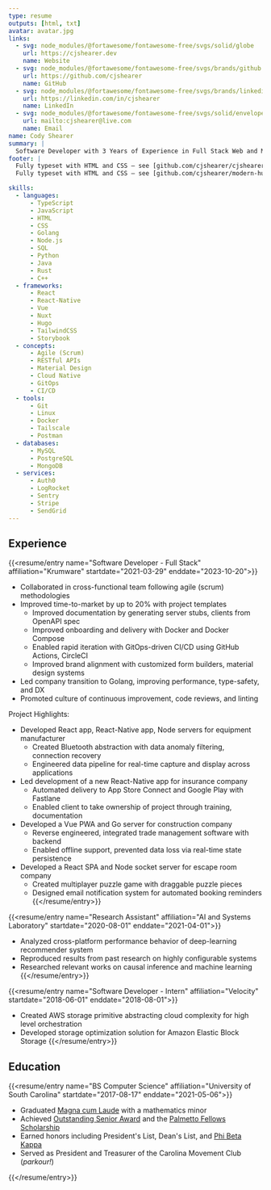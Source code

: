 ```yaml
---
type: resume
outputs: [html, txt]
avatar: avatar.jpg
links:
  - svg: node_modules/@fortawesome/fontawesome-free/svgs/solid/globe
    url: https://cjshearer.dev
    name: Website
  - svg: node_modules/@fortawesome/fontawesome-free/svgs/brands/github
    url: https://github.com/cjshearer
    name: GitHub
  - svg: node_modules/@fortawesome/fontawesome-free/svgs/brands/linkedin
    url: https://linkedin.com/in/cjshearer
    name: LinkedIn
  - svg: node_modules/@fortawesome/fontawesome-free/svgs/solid/envelope
    url: mailto:cjshearer@live.com
    name: Email
name: Cody Shearer
summary: |
  Software Developer with 3 Years of Experience in Full Stack Web and Mobile Development
footer: |
  Fully typeset with HTML and CSS — see [github.com/cjshearer/cjshearer.dev](https://github.com/cjshearer/modern-hugo-resume)
  Fully typeset with HTML and CSS — see [github.com/cjshearer/modern-hugo-resume](https://github.com/cjshearer/modern-hugo-resume)

skills:
  - languages:
      - TypeScript
      - JavaScript
      - HTML
      - CSS
      - Golang
      - Node.js
      - SQL
      - Python
      - Java
      - Rust
      - C++
  - frameworks:
      - React
      - React-Native
      - Vue
      - Nuxt
      - Hugo
      - TailwindCSS
      - Storybook
  - concepts:
      - Agile (Scrum)
      - RESTful APIs
      - Material Design
      - Cloud Native
      - GitOps
      - CI/CD
  - tools:
      - Git
      - Linux
      - Docker
      - Tailscale
      - Postman
  - databases:
      - MySQL
      - PostgreSQL
      - MongoDB
  - services:
      - Auth0
      - LogRocket
      - Sentry
      - Stripe
      - SendGrid
---
```


## Experience

{{<resume/entry name="Software Developer - Full Stack" affiliation="Krumware" startdate="2021-03-29" enddate="2023-10-20">}}

- Collaborated in cross-functional team following agile (scrum) methodologies
- Improved time-to-market by up to 20% with project templates
  - Improved documentation by generating server stubs, clients from OpenAPI spec
  - Improved onboarding and delivery with Docker and Docker Compose
  - Enabled rapid iteration with GitOps-driven CI/CD using GitHub Actions, CircleCI
  - Improved brand alignment with customized form builders, material design systems
- Led company transition to Golang, improving performance, type-safety, and DX
- Promoted culture of continuous improvement, code reviews, and linting

Project Highlights:
- Developed React app, React-Native app, Node servers for equipment manufacturer
  - Created Bluetooth abstraction with data anomaly filtering, connection recovery
  - Engineered data pipeline for real-time capture and display across applications
- Led development of a new React-Native app for insurance company
  - Automated delivery to App Store Connect and Google Play with Fastlane
  - Enabled client to take ownership of project through training, documentation
- Developed a Vue PWA and Go server for construction company
  - Reverse engineered, integrated trade management software with backend
  - Enabled offline support, prevented data loss via real-time state persistence
- Developed a React SPA and Node socket server for escape room company
  - Created multiplayer puzzle game with draggable puzzle pieces
  - Designed email notification system for automated booking reminders
{{</resume/entry>}}

{{<resume/entry name="Research Assistant" affiliation="AI and Systems Laboratory" startdate="2020-08-01" enddate="2021-04-01">}}
- Analyzed cross-platform performance behavior of deep-learning recommender system
- Reproduced results from past research on highly configurable systems
- Researched relevant works on causal inference and machine learning
{{</resume/entry>}}

{{<resume/entry name="Software Developer - Intern" affiliation="Velocity" startdate="2018-06-01" enddate="2018-08-01">}}

- Created AWS storage primitive abstracting cloud complexity for high level orchestration
- Developed storage optimization solution for Amazon Elastic Block Storage
{{</resume/entry>}}

## Education

{{<resume/entry name="BS Computer Science" affiliation="University of South Carolina" startdate="2017-08-17" enddate="2021-05-06">}}

- Graduated [Magna cum Laude](pdf/usc-diploma.pdf) with a mathematics minor
- Achieved [Outstanding Senior Award](https://sc.edu/about/offices_and_divisions/leadership_and_service_center/awards_and_recognition/senior-awards/index.php) and the [Palmetto Fellows Scholarship](https://sc.edu/about/offices_and_divisions/financial_aid/scholarships/scholarships_for_sc_residents/palmetto_fellows/index.php)
- Earned honors including President's List, Dean's List, and [Phi Beta Kappa](https://www.pbk.org/About)
- Served as President and Treasurer of the Carolina Movement Club (*parkour!*)

{{</resume/entry>}}
